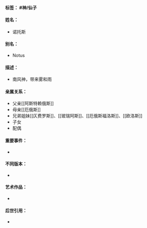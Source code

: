 #### 标签： #神/仙子
#### 姓名：
- 诺托斯
#### 别名：
- Notus
#### 描述：
- 南风神，带来雾和雨
#### 亲属关系：
- 父亲[[阿斯特赖俄斯]]
- 母亲[[厄俄斯]]
- 兄弟姐妹[[仄费罗斯]]、[[玻瑞阿斯]]、[[厄俄斯福洛斯]]、[[欧洛斯]]
- 子女
- 配偶
#### 重要事件：
- 
#### 不同版本：
- 
#### 艺术作品：
- 
#### 后世引用：
- 